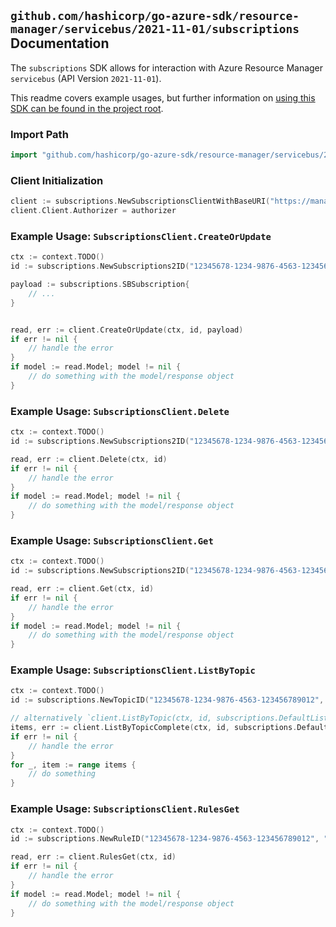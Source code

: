 
## `github.com/hashicorp/go-azure-sdk/resource-manager/servicebus/2021-11-01/subscriptions` Documentation

The `subscriptions` SDK allows for interaction with Azure Resource Manager `servicebus` (API Version `2021-11-01`).

This readme covers example usages, but further information on [using this SDK can be found in the project root](https://github.com/hashicorp/go-azure-sdk/tree/main/docs).

### Import Path

```go
import "github.com/hashicorp/go-azure-sdk/resource-manager/servicebus/2021-11-01/subscriptions"
```


### Client Initialization

```go
client := subscriptions.NewSubscriptionsClientWithBaseURI("https://management.azure.com")
client.Client.Authorizer = authorizer
```


### Example Usage: `SubscriptionsClient.CreateOrUpdate`

```go
ctx := context.TODO()
id := subscriptions.NewSubscriptions2ID("12345678-1234-9876-4563-123456789012", "example-resource-group", "namespaceName", "topicName", "subscriptionName")

payload := subscriptions.SBSubscription{
	// ...
}


read, err := client.CreateOrUpdate(ctx, id, payload)
if err != nil {
	// handle the error
}
if model := read.Model; model != nil {
	// do something with the model/response object
}
```


### Example Usage: `SubscriptionsClient.Delete`

```go
ctx := context.TODO()
id := subscriptions.NewSubscriptions2ID("12345678-1234-9876-4563-123456789012", "example-resource-group", "namespaceName", "topicName", "subscriptionName")

read, err := client.Delete(ctx, id)
if err != nil {
	// handle the error
}
if model := read.Model; model != nil {
	// do something with the model/response object
}
```


### Example Usage: `SubscriptionsClient.Get`

```go
ctx := context.TODO()
id := subscriptions.NewSubscriptions2ID("12345678-1234-9876-4563-123456789012", "example-resource-group", "namespaceName", "topicName", "subscriptionName")

read, err := client.Get(ctx, id)
if err != nil {
	// handle the error
}
if model := read.Model; model != nil {
	// do something with the model/response object
}
```


### Example Usage: `SubscriptionsClient.ListByTopic`

```go
ctx := context.TODO()
id := subscriptions.NewTopicID("12345678-1234-9876-4563-123456789012", "example-resource-group", "namespaceName", "topicName")

// alternatively `client.ListByTopic(ctx, id, subscriptions.DefaultListByTopicOperationOptions())` can be used to do batched pagination
items, err := client.ListByTopicComplete(ctx, id, subscriptions.DefaultListByTopicOperationOptions())
if err != nil {
	// handle the error
}
for _, item := range items {
	// do something
}
```


### Example Usage: `SubscriptionsClient.RulesGet`

```go
ctx := context.TODO()
id := subscriptions.NewRuleID("12345678-1234-9876-4563-123456789012", "example-resource-group", "namespaceName", "topicName", "subscriptionName", "ruleName")

read, err := client.RulesGet(ctx, id)
if err != nil {
	// handle the error
}
if model := read.Model; model != nil {
	// do something with the model/response object
}
```
